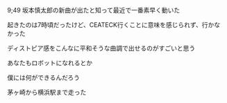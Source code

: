 9;49
坂本慎太郎の新曲が出たと知って最近で一番素早く動いた

起きたのは7時頃だったけど、CEATECK行くことに意味を感じられず、行かなかった

ディストピア感をこんなに平和そうな曲調で出せるのがすごいと思う

あなたもロボットになれるとか

僕には何ができるんだろう

茅ヶ崎から横浜駅まで走った